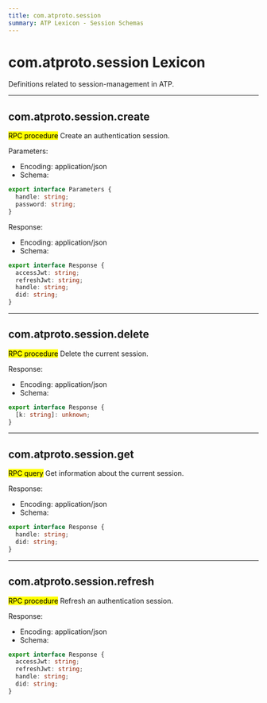 ```yaml
---
title: com.atproto.session
summary: ATP Lexicon - Session Schemas
---
```


# com.atproto.session Lexicon

Definitions related to session-management in ATP.

<!-- START lex generated content. Please keep comment here to allow auto update -->
<!-- DON'T EDIT THIS SECTION! INSTEAD RE-RUN lex TO UPDATE -->
---

## com.atproto.session.create

<mark>RPC procedure</mark> Create an authentication session.


Parameters:

- Encoding: application/json
- Schema:

```typescript
export interface Parameters {
  handle: string;
  password: string;
}
```

Response:

- Encoding: application/json
- Schema:

```typescript
export interface Response {
  accessJwt: string;
  refreshJwt: string;
  handle: string;
  did: string;
}
```

---

## com.atproto.session.delete

<mark>RPC procedure</mark> Delete the current session.


Response:

- Encoding: application/json
- Schema:

```typescript
export interface Response {
  [k: string]: unknown;
}
```

---

## com.atproto.session.get

<mark>RPC query</mark> Get information about the current session.


Response:

- Encoding: application/json
- Schema:

```typescript
export interface Response {
  handle: string;
  did: string;
}
```

---

## com.atproto.session.refresh

<mark>RPC procedure</mark> Refresh an authentication session.


Response:

- Encoding: application/json
- Schema:

```typescript
export interface Response {
  accessJwt: string;
  refreshJwt: string;
  handle: string;
  did: string;
}
```

<!-- END lex generated TOC please keep comment here to allow auto update -->